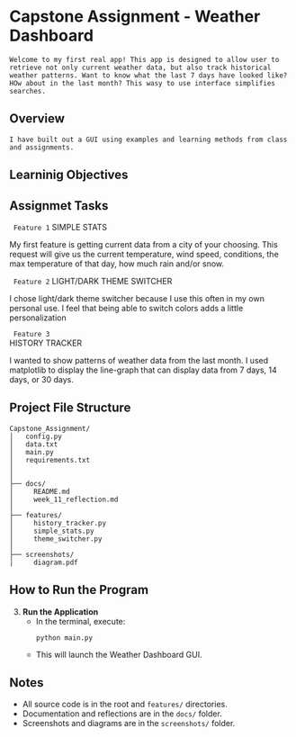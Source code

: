 # Capstone Assignment - Weather Dashboard
```Welcome to my first real app! This app is designed to allow user to retrieve not only current weather data, but also track historical weather patterns. Want to know what the last 7 days have looked like? HOw about in the last month? This wasy to use interface simplifies searches.```


## Overview
```I have built out a GUI using examples and learning methods from class and assignments.```

## Learninig Objectives

## Assignmet Tasks

``` Feature 1```
SIMPLE STATS

  My first feature is getting current data from a city of your choosing. This request will give us the current temperature, wind speed, conditions, the max temperature of that day, how much rain and/or snow.

``` Feature 2```
LIGHT/DARK THEME SWITCHER

  I chose light/dark theme switcher because I use this often in my own personal use. I feel that being able to switch colors adds a little personalization

``` Feature 3```  
HISTORY TRACKER

  I wanted to show patterns of weather data from the last month. I used matplotlib to display the line-graph that can display data from 7 days, 14 days, or 30 days.


## Project File Structure

```
Capstone_Assignment/
│   config.py
│   data.txt
│   main.py
│   requirements.txt
│   
│
├── docs/
│     README.md
│     week_11_reflection.md
│
├── features/
│     history_tracker.py
│     simple_stats.py
│     theme_switcher.py
│
├── screenshots/
│     diagram.pdf
```

## How to Run the Program

3. **Run the Application**
   - In the terminal, execute:
     ```
     python main.py
     ```
   - This will launch the Weather Dashboard GUI.

## Notes
- All source code is in the root and `features/` directories.
- Documentation and reflections are in the `docs/` folder.
- Screenshots and diagrams are in the `screenshots/` folder.

